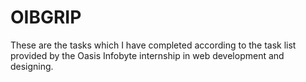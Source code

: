 # OIBGRIP
These are the tasks which I have completed according to the task list provided by the Oasis Infobyte internship in web development and designing.
